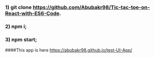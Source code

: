 ### 1) git clone https://github.com/Abubakr98/Tic-tac-toe-on-React-with-ES6-Code.
### 2) npm i;
### 3) npm start;
####This app is here https://abubakr98.github.io/test-UI-App/
